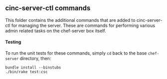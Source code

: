 ## cinc-server-ctl commands

This folder contains the additional commands that are added to
cinc-server-ctl for managing the server. These are commands for
performing various admin related tasks on the chef-server box itself.

#### Testing

To run the unit tests for these commands, simply `cd` back to the base
`chef-server` directory, then:

```
bundle install --binstubs
./bin/rake test:csc
```

